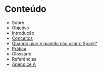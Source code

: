 # Conteúdo
* Sobre
* Objetivo
* Introdução
* [Conceitos](/seções/conceitos.md)
* [Quando usar e quando não usar o Spark?](/seções/quando_usar.md)
* [Prática](/seções/prática.md)
* Glossário
* Referências
* [Apêndice A](/seções/criando_sqlite.md)

